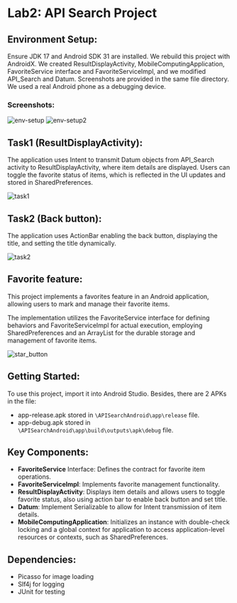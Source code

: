 # Lab2: API Search Project

## Environment Setup:
Ensure JDK 17 and Android SDK 31 are installed. We rebuild this project with AndroidX. We created ResultDisplayActivity, MobileComputingApplication, FavoriteService interface and FavoriteServiceImpl, and we modified API_Search and Datum. Screenshots are provided in the same file directory. We used a real Android phone as a debugging device.

### Screenshots:
![env-setup](./app/src/main/assets/env-setup.jpg)
![env-setup2](./app/src/main/assets/env-setup2.jpg)


## Task1 (ResultDisplayActivity):
The application uses Intent to transmit Datum objects from API_Search activity to ResultDisplayActivity, where item details
are displayed. Users can toggle the favorite status of items, which is reflected in the UI updates and stored in SharedPreferences.

![task1](./app/src/main/assets/task1.jpg)

## Task2 (Back button):
The application uses ActionBar enabling the back button, displaying the title, and setting the title dynamically.

![task2](./app/src/main/assets/task2.jpg)

## Favorite feature:
This project implements a favorites feature in an Android application, allowing users to mark and manage their favorite items.

The implementation utilizes the FavoriteService interface for defining behaviors and FavoriteServiceImpl for actual execution, employing SharedPreferences and an ArrayList for the durable storage and management of favorite items.

![star_button](./app/src/main/assets/star_feature.jpg)
## Getting Started:
To use this project, import it into Android Studio. Besides, there are 2 APKs in the file:
- app-release.apk stored in `\APISearchAndroid\app\release` file.
- app-debug.apk stored in `\APISearchAndroid\app\build\outputs\apk\debug` file.

## Key Components:
- **FavoriteService** Interface: Defines the contract for favorite item operations.
- **FavoriteServiceImpl**: Implements favorite management functionality.
- **ResultDisplayActivity**: Displays item details and allows users to toggle favorite status, also using action bar to enable back button and set title.
- **Datum**: Implement Serializable to allow for Intent transmission of item details.
- **MobileComputingApplication**: Initializes an instance with double-check locking and a global context for application to access application-level resources or contexts, such as SharedPreferences.

## Dependencies:
- Picasso for image loading
- Slf4j for logging
- JUnit for testing
